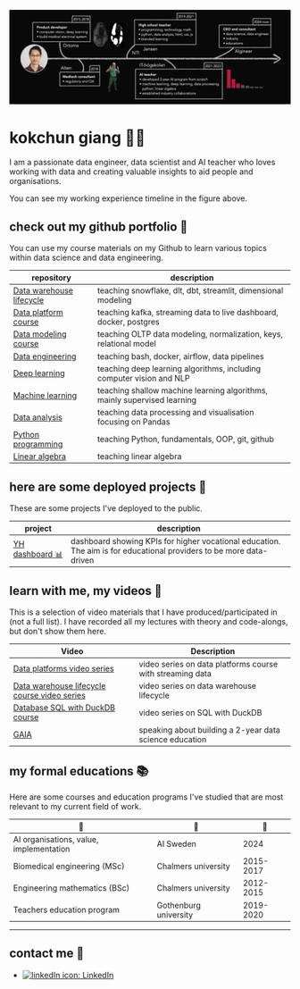 ![CV timeline from 2012 to now. It started out with my studies at Chalmers followed by my biomedical engineering experiences in industry. Then my path led to teaching at gymnasium and currently at IT-högskolan.](assets/timeline_2024_v2.png)

# kokchun giang :man_teacher:

I am a passionate data engineer, data scientist and AI teacher who loves working with data and creating valuable insights to aid people and organisations.

You can see my working experience timeline in the figure above.

<!-- ## AI teacher

As a  to inspire students in pursuing the beauty of programming and mathematics. To do this successfully, I am always sharpening my technological and pedagogical skillsets. My pedagogical strategy is based on a combination of **structure** from special pedagogy and clear **visualization** from engineering. The main idea behind this, is that clear structure and visualization are a neccessity for some, but beneficial for all.

My lectures during programming courses mostly consist of code-alongs where I do live coding in class and the students follow along either physically in class or virtually via Discord, where I stream the lecture. There are also students following along through watching my recorded videos. For teaching theoretical concepts in machine learning, deep learning and math courses such as linear algebra I use a digital pen with a whiteboard software that is also streamed in Discord and recorded.

I also work with portfolio inspired pedagogics, where the students continuosly work with improving their portfolio throughout our courses. For the portfolio we start working with Git and GitHub in all courses, committing and pushing their work to their repositories. By doing this, they have a well-documented record of what they have done and learned in my courses. This is valuable both for the individual as they can follow their own learning progress, as well as for potential employers to concretely see what they have learned.
 -->
<!--
## this is my toolchain

![Python](https://img.shields.io/badge/python-3670A0?style=for-the-badge&logo=python&logoColor=ffdd54)
![Pandas](https://img.shields.io/badge/pandas-%23150458.svg?style=for-the-badge&logo=pandas&logoColor=white)
![Plotly](https://img.shields.io/badge/Plotly-%233F4F75.svg?style=for-the-badge&logo=plotly&logoColor=white)
![scikit-learn](https://img.shields.io/badge/scikit--learn-%23F7931E.svg?style=for-the-badge&logo=scikit-learn&logoColor=white)
![TensorFlow](https://img.shields.io/badge/TensorFlow-%23FF6F00.svg?style=for-the-badge&logo=TensorFlow&logoColor=white)
![Matplotlib](https://img.shields.io/badge/Matplotlib-%23ffffff.svg?style=for-the-badge&logo=Matplotlib&logoColor=black)
![Azure](https://img.shields.io/badge/azure-%230072C6.svg?style=for-the-badge&logo=microsoftazure&logoColor=white)
![Docker](https://img.shields.io/badge/docker-%230db7ed.svg?style=for-the-badge&logo=docker&logoColor=white)
<img alt="HTML5" src="https://img.shields.io/badge/html5-%23E34F26.svg?style=for-the-badge&logo=html5&logoColor=white"/>
<img alt="CSS3" src="https://img.shields.io/badge/css3-%231572B6.svg?style=for-the-badge&logo=css3&logoColor=white"/>
<img alt="JavaScript" src="https://img.shields.io/badge/javascript-%23323330.svg?style=for-the-badge&logo=javascript&logoColor=%23F7DF1E"/>
![Snowflake](https://a11ybadges.com/badge?logo=snowflake)
![dbt](https://a11ybadges.com/badge?logo=dbt) -->

## check out my github portfolio :briefcase:

You can use my course materials on my Github to learn various topics within data science and data engineering.

| repository                            | description                                                              |
| ------------------------------------- | ------------------------------------------------------------------------ |
| [Data warehouse lifecycle][dwh]       | teaching snowflake, dlt, dbt, streamlit, dimensional modeling            |
| [Data platform course][data_platform] | teaching kafka, streaming data to live dashboard, docker, postgres       |
| [Data modeling course][model]         | teaching OLTP data modeling, normalization, keys, relational model       |
| [Data engineering][data_eng]          | teaching bash, docker, airflow, data pipelines                           |
| [Deep learning][dl]                   | teaching deep learning algorithms, including computer vision and NLP     |
| [Machine learning][ml]                | teaching shallow machine learning algorithms, mainly supervised learning |
| [Data analysis][data_analysis]        | teaching data processing and visualisation focusing on Pandas            |
| [Python programming][pytprog]         | teaching Python, fundamentals, OOP, git, github                          |
| [Linear algebra][lin_alg]             | teaching linear algebra                                                  |

[data_platform]: https://github.com/AIgineerAB/data_platform_course
[model]: https://github.com/AIgineerAB/data_modeling_course
[dwh]: https://github.com/AIgineerAB/data_warehouse_course
[data_eng]: https://github.com/kokchun/Data-engineering-AI22
[dl]: https://github.com/kokchun/Deep-learning-AI21
[ml]: https://github.com/kokchun/Machine-learning-AI22
[pytprog]: https://github.com/kokchun/Python-course-AI22
[data_analysis]: https://github.com/kokchun/Databehandling-AI22
[prog1]: https://github.com/NTI-Kronhus/TE19CD-PRRPRR01
[lin_alg]: https://github.com/kokchun/Linjar-algebra-21

## here are some deployed projects :open_file_folder:

These are some projects I've deployed to the public.

| project                             | description                                                                                                         |
| ----------------------------------- | ------------------------------------------------------------------------------------------------------------------- |
| [YH dashboard :bar_chart:][yh_stat] | dashboard showing KPIs for higher vocational education. The aim is for educational providers to be more data-driven |

[yh_stat]: https://yh-dashboard-2022-ec090093dc66.herokuapp.com/

## learn with me, my videos :movie_camera:

This is a selection of video materials that I have produced/participated in (not a full list). I have recorded all my lectures with theory and code-alongs, but don't show them here.

| Video                                                   | Description                                               |
| ------------------------------------------------------- | --------------------------------------------------------- |
| [Data platforms video series][dp_yt]                    | video series on data platforms course with streaming data |
| [Data warehouse lifecycle course video series ][dwh_yt] | video series on data warehouse lifecycle                  |
| [Database SQL with DuckDB course][duck]                 | video series on SQL with DuckDB                           |
| [GAIA][gaia]                                            | speaking about building a 2-year data science education   |

[duck]: https://www.youtube.com/watch?v=z3ihUI6N-tg&list=PLpHkXU1Ab_H_noHDIOIBWPgcewu3-LH4C
[dp_yt]: https://www.youtube.com/watch?v=Hf1ryX3dryg&list=PLpHkXU1Ab_H9c1TqK-TkiP7XayBPHyiLt
[dwh_yt]: https://www.youtube.com/watch?v=x9AyMOVAtV4&list=PLpHkXU1Ab_H_QR1Erq2VDUj16cVAEe9dq
[gaia]: https://www.youtube.com/watch?v=Gs3C_60NGQ8
[ma3c_fakt]: https://www.youtube.com/watch?v=wVneS4Akh9I

## my formal educations :books:

Here are some courses and education programs I've studied that are most relevant to my current field of work.

| :blue_book:                             | :school:              | :calendar: |
| --------------------------------------- | --------------------- | ---------- |
| AI organisations, value, implementation | AI Sweden             | 2024       |
| Biomedical engineering (MSc)            | Chalmers university   | 2015-2017  |
| Engineering mathematics (BSc)           | Chalmers university   | 2012-2015  |
| Teachers education program              | Gothenburg university | 2019-2020  |

---

## contact me :iphone:

- [![linkedIn icon](assets/linkedIn-icon.png): LinkedIn][linkedin]

[linkedin]: https://www.linkedin.com/in/kokchungiang/
